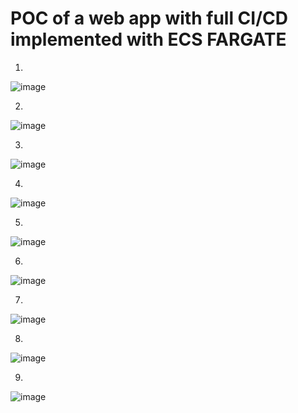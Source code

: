 # POC of a web app with full CI/CD implemented with ECS FARGATE

1. 
![image](https://user-images.githubusercontent.com/15073157/227745524-e6b9715a-1187-4763-8a45-d80e789ab7a8.png)

2. 
![image](https://user-images.githubusercontent.com/15073157/227745338-43252e2b-20bb-4c21-b2ff-9462d9a317b9.png)

3.
![image](https://user-images.githubusercontent.com/15073157/227745552-0ba1c3b7-bf8c-4a90-a912-2dff698099ed.png)

4.
![image](https://user-images.githubusercontent.com/15073157/227745564-9ff6cb46-0dfb-4865-9151-2d6d7a002396.png)

5.
![image](https://user-images.githubusercontent.com/15073157/227745596-96442c71-1319-4da3-903b-1e3cae1f95ba.png)

6.
![image](https://user-images.githubusercontent.com/15073157/227745654-c42e0ee1-ec90-4c02-b303-f9fd13903f2a.png)

7.
![image](https://user-images.githubusercontent.com/15073157/227745665-53c6153e-dc5a-4495-9698-3dad965dc1b4.png)

8.
![image](https://user-images.githubusercontent.com/15073157/227745683-37acc4de-b457-4418-a734-675b528c3926.png)

9.
![image](https://user-images.githubusercontent.com/15073157/227745694-360e63e8-aea5-4435-8272-e5e607d476b7.png)



